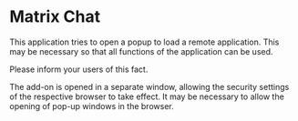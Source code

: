 Matrix Chat
=========

This application tries to open a popup to load a remote application. This may be necessary so that all functions of the application can be used.

Please inform your users of this fact.

The add-on is opened in a separate window, allowing the security settings of the respective browser to take effect. It may be necessary to allow the opening of pop-up windows in the browser.
